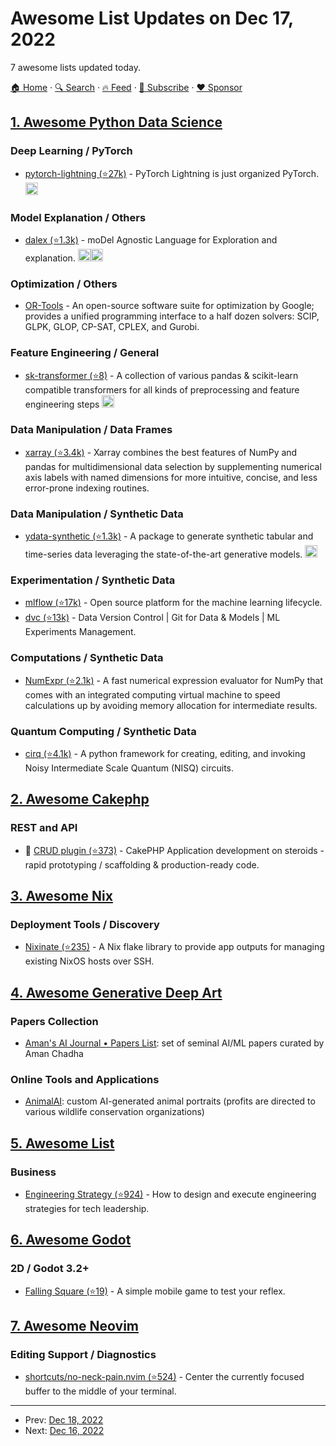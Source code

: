 # Awesome List Updates on Dec 17, 2022

7 awesome lists updated today.

[🏠 Home](/README.md) · [🔍 Search](https://www.trackawesomelist.com/search/) · [🔥 Feed](https://www.trackawesomelist.com/rss.xml) · [📮 Subscribe](https://trackawesomelist.us17.list-manage.com/subscribe?u=d2f0117aa829c83a63ec63c2f&id=36a103854c) · [❤️  Sponsor](https://github.com/sponsors/theowenyoung)



## [1. Awesome Python Data Science](/content/krzjoa/awesome-python-data-science/README.md)

### Deep Learning / PyTorch

*   [pytorch-lightning (⭐27k)](https://github.com/Lightning-AI/lightning) - PyTorch Lightning is just organized PyTorch. <img height="20" src="https://github.com/krzjoa/awesome-python-data-science/raw/master/img/pytorch_big2.png" alt="PyTorch based/compatible">

### Model Explanation / Others

*   [dalex (⭐1.3k)](https://github.com/ModelOriented/DALEX) - moDel Agnostic Language for Exploration and explanation. <img height="20" src="https://github.com/krzjoa/awesome-python-data-science/raw/master/img/sklearn_big.png" alt="sklearn"><img height="20" src="https://github.com/krzjoa/awesome-python-data-science/raw/master/img/R_big.png" alt="R inspired/ported lib">

### Optimization / Others

*   [OR-Tools](https://developers.google.com/optimization) - An open-source software suite for optimization by Google; provides a unified programming interface to a half dozen solvers: SCIP, GLPK, GLOP, CP-SAT, CPLEX, and Gurobi.

### Feature Engineering / General

*   [sk-transformer (⭐8)](https://github.com/chrislemke/sk-transformers) - A collection of various pandas & scikit-learn compatible transformers for all kinds of preprocessing and feature engineering steps <img height="20" src="https://github.com/krzjoa/awesome-python-data-science/raw/master/img/pandas_big.png" alt="pandas compatible">

### Data Manipulation / Data Frames

*   [xarray (⭐3.4k)](https://github.com/pydata/xarray) - Xarray combines the best features of NumPy and pandas for multidimensional data selection by supplementing numerical axis labels with named dimensions for more intuitive, concise, and less error-prone indexing routines.

### Data Manipulation / Synthetic Data

*   [ydata-synthetic (⭐1.3k)](https://github.com/ydataai/ydata-synthetic) - A package to generate synthetic tabular and time-series data leveraging the state-of-the-art generative models. <img height="20" src="https://github.com/krzjoa/awesome-python-data-science/raw/master/img/pandas_big.png" alt="pandas compatible">

### Experimentation / Synthetic Data

*   [mlflow (⭐17k)](https://github.com/mlflow/mlflow) - Open source platform for the machine learning lifecycle.
*   [dvc (⭐13k)](https://github.com/iterative/dvc) - Data Version Control | Git for Data & Models | ML Experiments Management.

### Computations / Synthetic Data

*   [NumExpr (⭐2.1k)](https://github.com/pydata/numexpr) - A fast numerical expression evaluator for NumPy that comes with an integrated computing virtual machine to speed calculations up by avoiding memory allocation for intermediate results.

### Quantum Computing / Synthetic Data

*   [cirq (⭐4.1k)](https://github.com/quantumlib/Cirq) - A python framework for creating, editing, and invoking Noisy Intermediate Scale Quantum (NISQ) circuits.

## [2. Awesome Cakephp](/content/FriendsOfCake/awesome-cakephp/README.md)

### REST and API

*   🍰 [CRUD plugin (⭐373)](https://github.com/FriendsOfCake/crud) - CakePHP Application development on steroids - rapid prototyping / scaffolding & production-ready code.

## [3. Awesome Nix](/content/nix-community/awesome-nix/README.md)

### Deployment Tools / Discovery

*   [Nixinate (⭐235)](https://github.com/MatthewCroughan/nixinate) - A Nix flake library to provide app outputs for managing existing NixOS hosts over SSH.

## [4. Awesome Generative Deep Art](/content/filipecalegario/awesome-generative-deep-art/README.md)

### Papers Collection

*   [Aman's AI Journal • Papers List](https://aman.ai/papers/): set of seminal AI/ML papers curated by Aman Chadha

### Online Tools and Applications

*   [AnimalAI](https://animalai.co/): custom AI-generated animal portraits (profits are directed to various wildlife conservation organizations)

## [5. Awesome List](/content/sindresorhus/awesome/README.md)

### Business

*   [Engineering Strategy (⭐924)](https://github.com/aleixmorgadas/awesome-engineering-strategy#readme) - How to design and execute engineering strategies for tech leadership.

## [6. Awesome Godot](/content/godotengine/awesome-godot/README.md)

### 2D / Godot 3.2+

*   [Falling Square (⭐19)](https://github.com/EmilienLeroy/FallingSquare) - A simple mobile game to test your reflex.

## [7. Awesome Neovim](/content/rockerBOO/awesome-neovim/README.md)

### Editing Support / Diagnostics

*   [shortcuts/no-neck-pain.nvim (⭐524)](https://github.com/shortcuts/no-neck-pain.nvim) - Center the currently focused buffer to the middle of your terminal.

---

- Prev: [Dec 18, 2022](/content/2022/12/18/README.md)
- Next: [Dec 16, 2022](/content/2022/12/16/README.md)